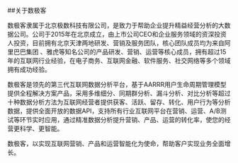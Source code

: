##关于数极客  

数极客隶属于北京极数科技有限公司，是致力于帮助企业提升精益经营分析的大数据公司。公司于2015年在北京成立，由上市公司CEO和企业服务领域的资深投资人投资，目前拥有北京天津两地研发、营销及服务团队，核心团队成员均为来自阿里巴巴集团 、雅虎等知名公司的产品研发、营销、运营等核心成员，拥有超过15年的互联网行业经验，在电子商务、互联网金融、软件服务、社交网络等多个领域拥有成功经验。  

数极客是领先的第三代互联网数据分析平台，基于AARRR用户生命周期管理模型提供全程解决方案产品，采用多维细分、同期群分析、漏斗分析、对比分析等超过十种数据分析方法为互联网经营者提供获客、活跃、留存、转化、用户行为等分析数据，提供全面开放的数据API，支持所有行业互联网平台在营销、运营、A/B测试等环节实时应用，通过精准数据分析提升营销、产品、运营的转化率，使您的经营更科学、更智能。  

数极客，以实现互联网营销、产品和运营智能化为使命，帮助客户实现业务全面增长。  
